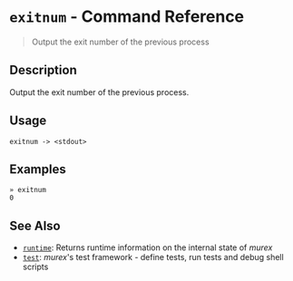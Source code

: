 # `exitnum` - Command Reference

> Output the exit number of the previous process

## Description

Output the exit number of the previous process.

## Usage

    exitnum -> <stdout>

## Examples

    » exitnum
    0

## See Also

* [`runtime`](../commands/runtime.md):
  Returns runtime information on the internal state of _murex_
* [`test`](../commands/test.md):
  _murex_'s test framework - define tests, run tests and debug shell scripts